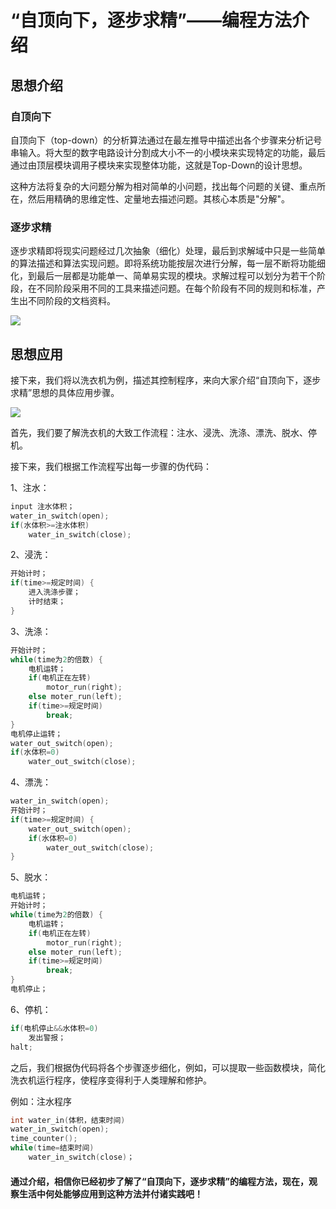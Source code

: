 # “自顶向下，逐步求精”——编程方法介绍

## 思想介绍

### 自顶向下

自顶向下（top-down）的分析算法通过在最左推导中描述出各个步骤来分析记号串输入。将大型的数字电路设计分割成大小不一的小模块来实现特定的功能，最后通过由顶层模块调用子模块来实现整体功能，这就是Top-Down的设计思想。

这种方法将复杂的大问题分解为相对简单的小问题，找出每个问题的关键、重点所在，然后用精确的思维定性、定量地去描述问题。其核心本质是"分解"。

### 逐步求精

逐步求精即将现实问题经过几次抽象（细化）处理，最后到求解域中只是一些简单的算法描述和算法实现问题。即将系统功能按层次进行分解，每一层不断将功能细化，到最后一层都是功能单一、简单易实现的模块。求解过程可以划分为若干个阶段，在不同阶段采用不同的工具来描述问题。在每个阶段有不同的规则和标准，产生出不同阶段的文档资料。

![](http://ww1.sinaimg.cn/large/006V6dRsgy1fx4gyzalmdj30ou0hf0wu.jpg)

## 思想应用

接下来，我们将以洗衣机为例，描述其控制程序，来向大家介绍“自顶向下，逐步求精”思想的具体应用步骤。

![](http://ww1.sinaimg.cn/large/006V6dRsgy1fx4zcghkk0j30e00ht0wr.jpg)

首先，我们要了解洗衣机的大致工作流程：注水、浸洗、洗涤、漂洗、脱水、停机。

接下来，我们根据工作流程写出每一步骤的伪代码：

1、注水：

```c
input 注水体积；
water_in_switch(open);
if(水体积>=注水体积)
    water_in_switch(close);
```

2、浸洗：

```c
开始计时；
if(time>=规定时间) {
    进入洗涤步骤；
    计时结束；
}
```

3、洗涤：

```c
开始计时；
while(time为2的倍数) {
    电机运转；
    if(电机正在左转)
        motor_run(right);
    else moter_run(left);
    if(time>=规定时间)
        break;
}
电机停止运转；
water_out_switch(open);
if(水体积=0)
    water_out_switch(close);
```

4、漂洗：

```c
water_in_switch(open);
开始计时；
if(time>=规定时间) {
    water_out_switch(open);
    if(水体积=0)
        water_out_switch(close);
}   
```

5、脱水：

```c
电机运转；
开始计时；
while(time为2的倍数) {
    电机运转；
    if(电机正在左转)
        motor_run(right);
    else moter_run(left);
    if(time>=规定时间)
        break;
}
电机停止；
```

6、停机：

```c
if(电机停止&&水体积=0)
    发出警报；
halt;
```

之后，我们根据伪代码将各个步骤逐步细化，例如，可以提取一些函数模块，简化洗衣机运行程序，使程序变得利于人类理解和修护。

例如：注水程序

```c
int water_in(体积，结束时间)
water_in_switch(open);
time_counter();
while(time=结束时间)
    water_in_switch(close)；
```

#### 通过介绍，相信你已经初步了解了“自顶向下，逐步求精”的编程方法，现在，观察生活中何处能够应用到这种方法并付诸实践吧！